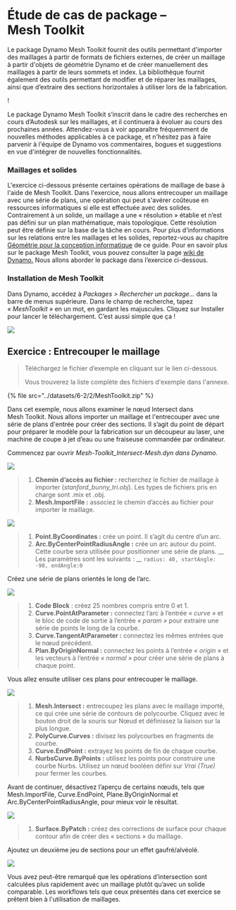 # Étude de cas de package – Mesh Toolkit

Le package Dynamo Mesh Toolkit fournit des outils permettant d'importer des maillages à partir de formats de fichiers externes, de créer un maillage à partir d'objets de géométrie Dynamo et de créer manuellement des maillages à partir de leurs sommets et index. La bibliothèque fournit également des outils permettant de modifier et de réparer les maillages, ainsi que d’extraire des sections horizontales à utiliser lors de la fabrication.

\![](<../images/6-2/2/meshToolkitcasestudy01 (2).jpg>)

Le package Dynamo Mesh Toolkit s’inscrit dans le cadre des recherches en cours d’Autodesk sur les maillages, et il continuera à évoluer au cours des prochaines années. Attendez-vous à voir apparaître fréquemment de nouvelles méthodes applicables à ce package, et n'hésitez pas à faire parvenir à l'équipe de Dynamo vos commentaires, bogues et suggestions en vue d'intégrer de nouvelles fonctionnalités.

### Maillages et solides

L'exercice ci-dessous présente certaines opérations de maillage de base à l'aide de Mesh Toolkit. Dans l'exercice, nous allons entrecouper un maillage avec une série de plans, une opération qui peut s'avérer coûteuse en ressources informatiques si elle est effectuée avec des solides. Contrairement à un solide, un maillage a une « résolution » établie et n’est pas défini sur un plan mathématique, mais topologique. Cette résolution peut être définie sur la base de la tâche en cours. Pour plus d’informations sur les relations entre les maillages et les solides, reportez-vous au chapitre [Géométrie pour la conception informatique](../../5\_essential\_nodes\_and\_concepts/5-2\_geometry-for-computational-design/) de ce guide. Pour en savoir plus sur le package Mesh Toolkit, vous pouvez consulter la page [wiki de Dynamo.](https://github.com/DynamoDS/Dynamo/wiki/Dynamo-Mesh-Toolkit) Nous allons aborder le package dans l’exercice ci-dessous.

### Installation de Mesh Toolkit

Dans Dynamo, accédez à _Packages > Rechercher un package…_ dans la barre de menus supérieure. Dans le champ de recherche, tapez _« MeshToolkit »_ en un mot, en gardant les majuscules. Cliquez sur Installer pour lancer le téléchargement. C’est aussi simple que ça !

![](../images/6-2/2/meshToolkitcasestudy-installpackage.jpg)

## Exercice : Entrecouper le maillage

> Téléchargez le fichier d’exemple en cliquant sur le lien ci-dessous.
>
> Vous trouverez la liste complète des fichiers d'exemple dans l'annexe.

{% file src="../datasets/6-2/2/MeshToolkit.zip" %}

Dans cet exemple, nous allons examiner le nœud Intersect dans Mesh Toolkit. Nous allons importer un maillage et l'entrecouper avec une série de plans d'entrée pour créer des sections. Il s’agit du point de départ pour préparer le modèle pour la fabrication sur un découpeur au laser, une machine de coupe à jet d’eau ou une fraiseuse commandée par ordinateur.

Commencez par ouvrir _Mesh-Toolkit_Intersect-Mesh.dyn dans Dynamo._

![](../images/6-2/2/meshToolkitcasestudy-exercise01.jpg)

> 1. **Chemin d’accès au fichier :** recherchez le fichier de maillage à importer (_stanford_bunny_tri.obj_). Les types de fichiers pris en charge sont .mix et .obj.
> 2. **Mesh.ImportFile :** associez le chemin d’accès au fichier pour importer le maillage.

![](../images/6-2/2/meshToolkitcasestudy-exercise02.jpg)

> 1. **Point.ByCoordinates :** crée un point. Il s’agit du centre d’un arc.
> 2. **Arc.ByCenterPointRadiusAngle :** crée un arc autour du point. Cette courbe sera utilisée pour positionner une série de plans. __ Les paramètres sont les suivants : __ `radius: 40, startAngle: -90, endAngle:0`

Créez une série de plans orientés le long de l’arc.

![](../images/6-2/2/meshToolkitcasestudy-exercise03.jpg)

> 1. **Code Block** : créez 25 nombres compris entre 0 et 1.
> 2. **Curve.PointAtParameter :** connectez l’arc à l’entrée _« curve »_ et le bloc de code de sortie à l’entrée _« param »_ pour extraire une série de points le long de la courbe.
> 3. **Curve.TangentAtParameter :** connectez les mêmes entrées que le nœud précédent.
> 4. **Plan.ByOriginNormal :** connectez les points à l’entrée _« origin »_ et les vecteurs à l’entrée _« normal »_ pour créer une série de plans à chaque point.

Vous allez ensuite utiliser ces plans pour entrecouper le maillage.

![](../images/6-2/2/meshToolkitcasestudy-exercise04.jpg)

> 1. **Mesh.Intersect :** entrecoupez les plans avec le maillage importé, ce qui crée une série de contours de polycourbe. Cliquez avec le bouton droit de la souris sur Nœud et définissez la liaison sur la plus longue.
> 2. **PolyCurve.Curves :** divisez les polycourbes en fragments de courbe.
> 3. **Curve.EndPoint :** extrayez les points de fin de chaque courbe.
> 4. **NurbsCurve.ByPoints :** utilisez les points pour construire une courbe Nurbs. Utilisez un nœud booléen défini sur _Vrai (True)_ pour fermer les courbes.

Avant de continuer, désactivez l’aperçu de certains nœuds, tels que Mesh.ImportFile, Curve.EndPoint, Plane.ByOriginNormal et Arc.ByCenterPointRadiusAngle, pour mieux voir le résultat.

![](../images/6-2/2/meshToolkitcasestudy-exercise05.jpg)

> 1. **Surface.ByPatch :** créez des corrections de surface pour chaque contour afin de créer des « sections » du maillage.

Ajoutez un deuxième jeu de sections pour un effet gaufré/alvéolé.

![](../images/6-2/2/meshToolkitcasestudy-exercise06.jpg)

Vous avez peut-être remarqué que les opérations d’intersection sont calculées plus rapidement avec un maillage plutôt qu’avec un solide comparable. Les workflows tels que ceux présentés dans cet exercice se prêtent bien à l'utilisation de maillages.
